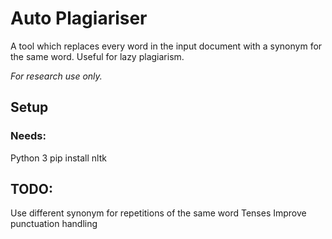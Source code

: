 # Auto Plagiariser

A tool which replaces every word in the input document with a synonym for the same word. Useful for lazy plagiarism.

*For research use only.*

## Setup
### Needs:
Python 3
pip install nltk

## TODO:
Use different synonym for repetitions of the same word
Tenses
Improve punctuation handling